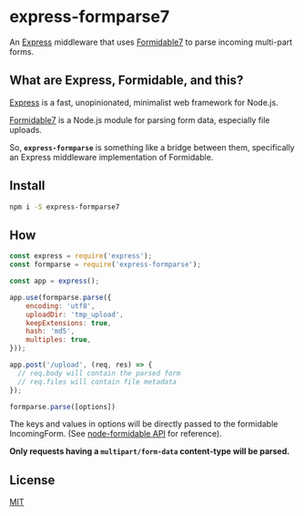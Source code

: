 # express-formparse7

An [Express](http://expressjs.com) middleware that uses [Formidable7](https://github.com/pornel/node-formidable) to parse incoming multi-part forms.

## What are Express, Formidable, and this?

[Express](http://expressjs.com) is a fast, unopinionated, minimalist web
framework for Node.js.

[Formidable7](https://github.com/pornel/node-formidable) is a Node.js module
for parsing form data, especially file uploads.

So, **`express-formparse`** is something like a bridge between them,
specifically an Express middleware implementation of Formidable.

## Install

```sh
npm i -S express-formparse7
```

## How

```js
const express = require('express');
const formparse = require('express-formparse');

const app = express();

app.use(formparse.parse({
    encoding: 'utf8',
    uploadDir: 'tmp_upload',
    keepExtensions: true,
    hash: 'md5',
    multiples: true,
}));

app.post('/upload', (req, res) => {
  // req.body will contain the parsed form
  // req.files will contain file metadata
});
```

```js
formparse.parse([options])
```
The keys and values in options will be directly passed to the formidable IncomingForm. (See [node-formidable API](https://github.com/pornel/node-formidable#api) for reference).


**Only requests having a `multipart/form-data` content-type will be parsed.**

## License

[MIT](LICENSE)
